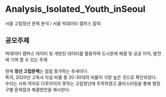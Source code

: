 # Analysis_Isolated_Youth_inSeoul
서울 고립청년 문제 분석 / 서울 빅데이터 캠퍼스 참여


## 공모주제
빅데이터 캠퍼스 데이터 및 개방된 데이터를 활용하여 도시문제 해결 및 공공 이익, 발전에 기여 할 수 있는 주제 <br><br>
현재 <b>청년 고립문제</b>는 점점 증가하는 추세이다.  <br>
특히, 2020년 고독사 자살 비율 중 20-30대의 비율이 가장 높은 것으로 확인되었다. <br>
우리는 사회 약자로 다루어지지 못하는 고립청년에 주목하였고 클러스터링을 통해 행정구별 문제점과 해결방안을 제시한다.  <br>
